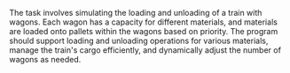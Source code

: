 The task involves simulating the loading and unloading of a train with wagons. Each wagon has a capacity for different materials, and materials are loaded onto pallets within the wagons based on priority. The program should support loading and unloading operations for various materials, manage the train's cargo efficiently, and dynamically adjust the number of wagons as needed.